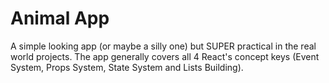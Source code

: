# Animal App
A simple looking app (or maybe a silly one) but SUPER practical in the real world projects.
The app generally covers all 4 React's concept keys (Event System, Props System, State System and Lists Building).
